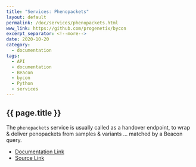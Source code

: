 ```yaml
---
title: "Services: Phenopackets"
layout: default
permalink: /doc/services/phenopackets.html
www_link: https://github.com/progenetix/bycon
excerpt_separator: <!--more-->
date: 2020-10-20
category:
  - documentation
tags:
  - API
  - documentation
  - Beacon
  - bycon
  - Python
  - services
---
```


## {{ page.title }}

The `phenopackets` service is usually called as a handover endpoint, to wrap &
deliver penopackets from samples & variants ... matched by a Beacon query.

* [Documentation Link](https://github.com/progenetix/bycon/blob/master/services/doc/phenopackets.md)
* [Source Link](https://github.com/progenetix/bycon/blob/master/services/phenopackets.py)
